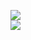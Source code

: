 [![](https://img.shields.io/badge/Made%20With-Github%20Spray-lightgrey.svg?style=for-the-badge&logo=github)](https://github.com/Annihil/github-spray#27643)  
[![](https://i.imgur.com/2DrTn0Z.gif)](https://github.com/Annihil/github-spray)